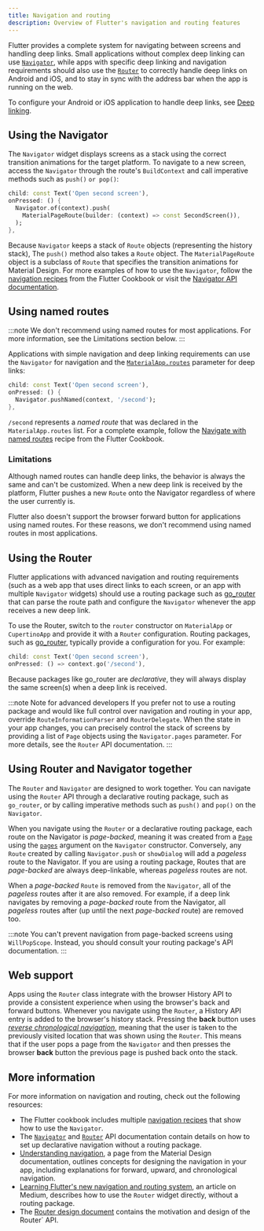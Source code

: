 ```yaml
---
title: Navigation and routing
description: Overview of Flutter's navigation and routing features
---
```


Flutter provides a complete system for navigating between screens and handling
deep links. Small applications without complex deep linking can use
[`Navigator`][], while apps with specific deep linking and navigation
requirements should also use the [`Router`][] to correctly handle deep links on
Android and iOS, and to stay in sync with the address bar when the app is
running on the web.

To configure your Android or iOS application to handle deep links, see 
[Deep linking][].

## Using the Navigator

The `Navigator` widget displays screens as a stack using the correct transition
animations for the target platform. To navigate to a new screen, access the
`Navigator` through the route's `BuildContext` and call imperative methods such
as `push()` `or pop()`:

<?code-excerpt "ui/navigation/lib/navigator_basic.dart (push-route)"?>
```dart
child: const Text('Open second screen'),
onPressed: () {
  Navigator.of(context).push(
    MaterialPageRoute(builder: (context) => const SecondScreen()),
  );
},
```

Because `Navigator` keeps a stack of `Route` objects (representing the history
stack), The `push()` method also takes a `Route` object. The `MaterialPageRoute`
object is a subclass of `Route` that specifies the transition animations for
Material Design. For more examples of how to use the `Navigator`, follow the
[navigation recipes][] from the Flutter Cookbook or visit the [Navigator API
documentation][`Navigator`].

## Using named routes

:::note
We don't recommend using named routes for most applications.
For more information, see the Limitations section below.
:::

Applications with simple navigation and deep linking requirements can use the
`Navigator` for navigation and the [`MaterialApp.routes`][] parameter for deep
links:

<?code-excerpt "ui/navigation/lib/navigator_named_routes.dart (push-route)"?>
```dart
child: const Text('Open second screen'),
onPressed: () {
  Navigator.pushNamed(context, '/second');
},
```

`/second` represents a _named route_ that was declared in the
`MaterialApp.routes` list. For a complete example, follow the
[Navigate with named routes][] recipe from the Flutter Cookbook.


### Limitations

Although named routes can handle deep links, the behavior is always the same and
can't be customized. When a new deep link is received by the platform, Flutter
pushes a new `Route` onto the Navigator regardless of where the user currently is.

Flutter also doesn't support the browser forward button for applications using
named routes. For these reasons, we don't recommend using named routes in most
applications.

## Using the Router

Flutter applications with advanced navigation and routing requirements (such as
a web app that uses direct links to each screen, or an app with multiple
`Navigator` widgets) should use a routing package such as [go_router][] that can
parse the route path and configure the `Navigator` whenever the app receives a
new deep link.

To use the Router, switch to the `router` constructor on `MaterialApp` or
`CupertinoApp` and provide it with a `Router` configuration. Routing packages,
such as [go_router][], typically provide a
configuration for you. For example:

<?code-excerpt "ui/navigation/lib/navigator_router.dart (push-route)"?>
```dart
child: const Text('Open second screen'),
onPressed: () => context.go('/second'),
```

Because packages like go_router are _declarative_, they will always display the
same screen(s) when a deep link is received.

:::note Note for advanced developers
If you prefer not to use a routing package
and would like full control over navigation and routing in your app, override
`RouteInformationParser` and `RouterDelegate`. When the state in your app
changes, you can precisely control the stack of screens by providing a list of
`Page` objects using the `Navigator.pages` parameter. For more details, see the
`Router` API documentation.
:::

## Using Router and Navigator together

The `Router` and `Navigator` are designed to work together. You can navigate
using the `Router` API through a declarative routing package, such as
`go_router`, or by calling imperative methods such as `push()` and `pop()` on
the `Navigator`.

When you navigate using the `Router` or a declarative routing package, each
route on the Navigator is _page-backed_, meaning it was created from a
[`Page`][] using the [`pages`][]
argument on the `Navigator` constructor. Conversely, any `Route`
created by calling `Navigator.push` or `showDialog` will add a _pageless_
route to the Navigator. If you are using a routing package, Routes that are
_page-backed_ are always deep-linkable, whereas _pageless_ routes
are not.

When a _page-backed_ `Route` is removed from the `Navigator`, all of the
_pageless_ routes after it are also removed. For example, if a deep link
navigates by removing a _page-backed_ route from the Navigator, all _pageless_
routes after (up until the next _page-backed_ route) are removed too.

:::note
You can't prevent navigation from page-backed screens using `WillPopScope`.
Instead, you should consult your routing package's API documentation.
:::

## Web support

Apps using the `Router` class integrate with the browser History API to provide
a consistent experience when using the browser's back and forward buttons.
Whenever you navigate using the `Router`, a History API entry is added to the
browser's history stack. Pressing the **back** button uses _[reverse
chronological navigation][]_, meaning that the user is taken to the previously
visited location that was shown using the `Router`. This means that if the user
pops a page from the `Navigator` and then presses the browser **back** button
the previous page is pushed back onto the stack.

## More information

For more information on navigation and routing, check out the following
resources:

* The Flutter cookbook includes multiple [navigation recipes][] that show how to
  use the `Navigator`.
* The [`Navigator`][] and [`Router`][] API documentation contain details on how
  to set up declarative navigation without a routing package.
* [Understanding navigation][], a page from the Material Design documentation,
  outlines concepts for designing the navigation in your app, including
  explanations for forward, upward, and chronological navigation.
* [Learning Flutter's new navigation and routing system][], an article on
  Medium, describes how to use the `Router` widget directly, without
  a routing package.
* The [Router design document][] contains the motivation and design of the
  Router` API.

[`Navigator`]: {{site.api}}/flutter/widgets/Navigator-class.html
[`Router`]: {{site.api}}/flutter/widgets/Router-class.html
[Deep linking]: /ui/navigation/deep-linking
[navigation recipes]: /cookbook#navigation
[`MaterialApp.routes`]: {{site.api}}/flutter/material/MaterialApp/routes.html
[Navigate with named routes]: /cookbook/navigation/named-routes
[go_router]: {{site.pub}}/packages/go_router
[`Page`]: {{site.api}}/flutter/widgets/Page-class.html
[`pages`]: {{site.api}}/flutter/widgets/Navigator/pages.html
[reverse chronological navigation]: https://material.io/design/navigation/understanding-navigation.html#reverse-navigation
[Understanding navigation]: https://material.io/design/navigation/understanding-navigation.html
[Learning Flutter's new navigation and routing system]: {{site.medium}}/flutter/learning-flutters-new-navigation-and-routing-system-7c9068155ade
[Router design document]: {{site.main-url}}/go/navigator-with-router
